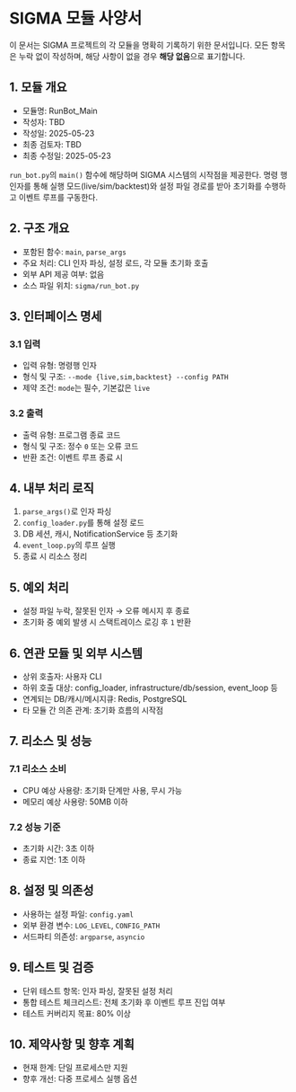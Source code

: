 # SIGMA 모듈 사양서

이 문서는 SIGMA 프로젝트의 각 모듈을 명확히 기록하기 위한 문서입니다. 모든 항목은 누락 없이 작성하며, 해당 사항이 없을 경우 **해당 없음**으로 표기합니다.

## 1. 모듈 개요
* 모듈명: RunBot_Main
* 작성자: TBD
* 작성일: 2025-05-23
* 최종 검토자: TBD
* 최종 수정일: 2025-05-23

`run_bot.py`의 `main()` 함수에 해당하며 SIGMA 시스템의 시작점을 제공한다. 명령
행 인자를 통해 실행 모드(live/sim/backtest)와 설정 파일 경로를 받아 초기화를
수행하고 이벤트 루프를 구동한다.

## 2. 구조 개요
* 포함된 함수: `main`, `parse_args`
* 주요 처리: CLI 인자 파싱, 설정 로드, 각 모듈 초기화 호출
* 외부 API 제공 여부: 없음
* 소스 파일 위치: `sigma/run_bot.py`

## 3. 인터페이스 명세
### 3.1 입력
* 입력 유형: 명령행 인자
* 형식 및 구조: `--mode {live,sim,backtest} --config PATH`
* 제약 조건: `mode`는 필수, 기본값은 `live`

### 3.2 출력
* 출력 유형: 프로그램 종료 코드
* 형식 및 구조: 정수 `0` 또는 오류 코드
* 반환 조건: 이벤트 루프 종료 시

## 4. 내부 처리 로직
1. `parse_args()`로 인자 파싱
2. `config_loader.py`를 통해 설정 로드
3. DB 세션, 캐시, NotificationService 등 초기화
4. `event_loop.py`의 루프 실행
5. 종료 시 리소스 정리

## 5. 예외 처리
* 설정 파일 누락, 잘못된 인자 → 오류 메시지 후 종료
* 초기화 중 예외 발생 시 스택트레이스 로깅 후 `1` 반환

## 6. 연관 모듈 및 외부 시스템
* 상위 호출자: 사용자 CLI
* 하위 호출 대상: config_loader, infrastructure/db/session, event_loop 등
* 연계되는 DB/캐시/메시지큐: Redis, PostgreSQL
* 타 모듈 간 의존 관계: 초기화 흐름의 시작점

## 7. 리소스 및 성능
### 7.1 리소스 소비
* CPU 예상 사용량: 초기화 단계만 사용, 무시 가능
* 메모리 예상 사용량: 50MB 이하

### 7.2 성능 기준
* 초기화 시간: 3초 이하
* 종료 지연: 1초 이하

## 8. 설정 및 의존성
* 사용하는 설정 파일: `config.yaml`
* 외부 환경 변수: `LOG_LEVEL`, `CONFIG_PATH`
* 서드파티 의존성: `argparse`, `asyncio`

## 9. 테스트 및 검증
* 단위 테스트 항목: 인자 파싱, 잘못된 설정 처리
* 통합 테스트 체크리스트: 전체 초기화 후 이벤트 루프 진입 여부
* 테스트 커버리지 목표: 80% 이상

## 10. 제약사항 및 향후 계획
* 현재 한계: 단일 프로세스만 지원
* 향후 개선: 다중 프로세스 실행 옵션
